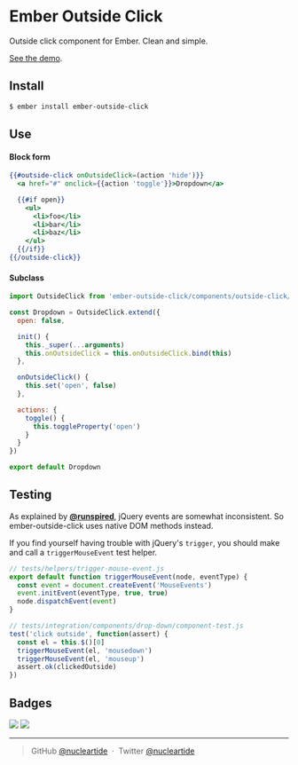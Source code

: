 
# Ember Outside Click

Outside click component for Ember. Clean and simple.

[See the demo][1].

## Install

```bash
$ ember install ember-outside-click
```

## Use

#### Block form

```hbs
{{#outside-click onOutsideClick=(action 'hide')}}
  <a href="#" onclick={{action 'toggle'}}>Dropdown</a>

  {{#if open}}
    <ul>
      <li>foo</li>
      <li>bar</li>
      <li>baz</li>
    </ul>
  {{/if}}
{{/outside-click}}
```

#### Subclass

```js
import OutsideClick from 'ember-outside-click/components/outside-click/component'

const Dropdown = OutsideClick.extend({
  open: false,

  init() {
    this._super(...arguments)
    this.onOutsideClick = this.onOutsideClick.bind(this)
  },

  onOutsideClick() {
    this.set('open', false)
  },

  actions: {
    toggle() {
      this.toggleProperty('open')
    }
  }
})

export default Dropdown
```

## Testing

As explained by <strong>[@runspired][2]</strong>, jQuery events are somewhat
inconsistent. So ember-outside-click uses native DOM methods instead.

If you find yourself having trouble with jQuery's `trigger`, you should make
and call a `triggerMouseEvent` test helper.

```js
// tests/helpers/trigger-mouse-event.js
export default function triggerMouseEvent(node, eventType) {
  const event = document.createEvent('MouseEvents')
  event.initEvent(eventType, true, true)
  node.dispatchEvent(event)
}

// tests/integration/components/drop-down/component-test.js
test('click outside', function(assert) {
  const el = this.$()[0]
  triggerMouseEvent(el, 'mousedown')
  triggerMouseEvent(el, 'mouseup')
  assert.ok(clickedOutside)
})
```

## Badges

![](https://img.shields.io/badge/license-MIT-blue.svg)
![](https://img.shields.io/badge/status-stable-green.svg)

---

> GitHub [@nucleartide](https://github.com/nucleartide) &nbsp;&middot;&nbsp;
> Twitter [@nucleartide](https://twitter.com/nucleartide)

[1]: http://nucleartide.github.io/ember-outside-click
[2]: http://blog.runspired.com/2016/01/27/the-real-reason-to-avoid-jquery/#mistake4usingoratleastnotunderstandingjqueryeventing

